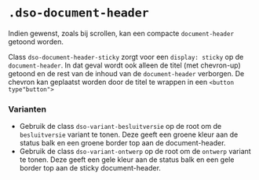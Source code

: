 # `.dso-document-header`

Indien gewenst, zoals bij scrollen, kan een compacte `document-header` getoond worden.

Class `dso-document-header-sticky` zorgt voor een `display: sticky` op de `document-header`. In dat geval wordt ook alleen de titel (met chevron-up) getoond en de rest van de inhoud van de `document-header` verborgen. De chevron kan geplaatst worden door de titel te wrappen in een `<button type"button">`

### Varianten

- Gebruik de class `dso-variant-besluitversie` op de root om de `besluitversie` variant te tonen. Deze geeft een groene kleur aan de status balk en een groene border top aan de document-header.
- Gebruik de class `dso-variant-ontwerp` op de root om de `ontwerp` variant te tonen. Deze geeft een gele kleur aan de status balk en een gele border top aan de sticky document-header.
